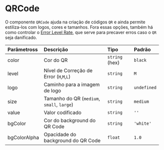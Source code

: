 # QRCode

O componente `QRCode` ajuda na criação de códigos `QR` e ainda permite estiliza-los com logos, cores e tamanhos. Fora essas opções, também há como controlar o [Error Level Rate](https://blog.qrstuff.com/2011/12/14/qr-code-error-correction), que serve para precaver erros caso o `QR` seja danificado.


| Parâmetross    | Descrição                                   | Tipo            | Padrão     |
| :------------ | :------------------------------------------ | :-------------- | :--------- |
| color         | Cor do QR                                   | `string` (hex)  | `black`    |
| level         | Nível de Correção de Error (`H`,`M`,`L`)    | `string`        | `M`        |
| logo          | Caminho para a imagem de logo               | `string`        | `undefined`|
| size          | Tamanho do QR (`medium`, `small`, `large`)  | `string`        | `medium`   |
| value         | Valor codificado                            | `string`        | `''`       |
| bgColor       | Cor do background do QR Code                | `string`        | `'white'`  |
| bgColorAlpha  | Opacidade do background do QR Code      | `float`         | `1.0`      |
